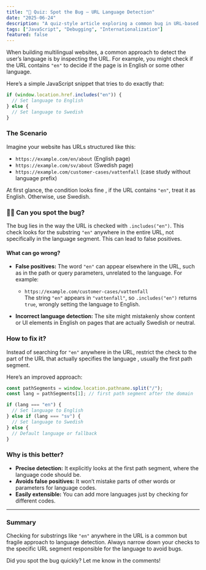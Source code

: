 ```yaml
---
title: "🐞 Quiz: Spot the Bug – URL Language Detection"
date: "2025-06-24"
description: "A quiz-style article exploring a common bug in URL-based language detection and how to fix it."
tags: ["JavaScript", "Debugging", "Internationalization"]
featured: false
---
```


When building multilingual websites, a common approach to detect the user’s language is by inspecting the URL. For example, you might check if the URL contains `"en"` to decide if the page is in English or some other language.

Here’s a simple JavaScript snippet that tries to do exactly that:

```js
if (window.location.href.includes("en")) {
  // Set language to English
} else {
  // Set language to Swedish
}
```

### The Scenario

Imagine your website has URLs structured like this:

- `https://example.com/en/about` (English page)
- `https://example.com/sv/about` (Swedish page)
- `https://example.com/customer-cases/vattenfall` (case study without language prefix)

At first glance, the condition looks fine , if the URL contains `"en"`, treat it as English. Otherwise, use Swedish.

### 🕵️‍♂️ Can you spot the bug?

The bug lies in the way the URL is checked with `.includes("en")`. This check looks for the substring `"en"` anywhere in the entire URL, not specifically in the language segment. This can lead to false positives.

#### What can go wrong?

- **False positives:** The word `"en"` can appear elsewhere in the URL, such as in the path or query parameters, unrelated to the language. For example:

  - `https://example.com/customer-cases/vattenfall`  
    The string `"en"` appears in `"vattenfall"`, so `.includes("en")` returns `true`, wrongly setting the language to English.

- **Incorrect language detection:** The site might mistakenly show content or UI elements in English on pages that are actually Swedish or neutral.

### How to fix it?

Instead of searching for `"en"` anywhere in the URL, restrict the check to the part of the URL that actually specifies the language , usually the first path segment.

Here’s an improved approach:

```js
const pathSegments = window.location.pathname.split("/");
const lang = pathSegments[1]; // first path segment after the domain

if (lang === "en") {
  // Set language to English
} else if (lang === "sv") {
  // Set language to Swedish
} else {
  // Default language or fallback
}
```

### Why is this better?

- **Precise detection:** It explicitly looks at the first path segment, where the language code should be.
- **Avoids false positives:** It won’t mistake parts of other words or parameters for language codes.
- **Easily extensible:** You can add more languages just by checking for different codes.

---

### Summary

Checking for substrings like `"en"` anywhere in the URL is a common but fragile approach to language detection. Always narrow down your checks to the specific URL segment responsible for the language to avoid bugs.

Did you spot the bug quickly? Let me know in the comments!
